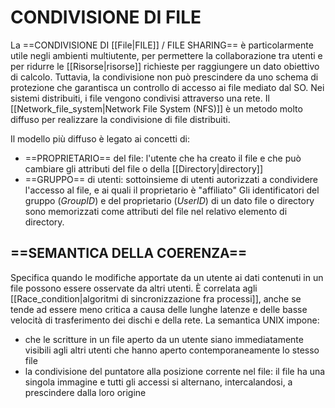 # CONDIVISIONE DI FILE
La ==CONDIVISIONE DI [[File|FILE]] / FILE SHARING== è particolarmente utile negli ambienti multiutente, per permettere la collaborazione tra utenti e per ridurre le [[Risorse|risorse]] richieste per raggiungere un dato obiettivo di calcolo. Tuttavia, la condivisione non può prescindere da uno schema di protezione che garantisca un controllo di accesso ai file mediato dal SO.
Nei sistemi distribuiti, i file vengono condivisi attraverso una rete. Il [[Network_file_system|Network File System (NFS)]] è un metodo molto diffuso per realizzare la condivisione di file distribuiti.

Il modello più diffuso è legato ai concetti di:
- ==PROPRIETARIO== del file: l'utente che ha creato il file e che può cambiare gli attributi del file o della [[Directory|directory]]
- ==GRUPPO== di utenti: sottoinsieme di utenti autorizzati a condividere l'accesso al file, e ai quali il proprietario è "affiliato"
Gli identificatori del gruppo (_GroupID_) e del proprietario (_UserID_) di un dato file o directory sono memorizzati come attributi del file nel relativo elemento di directory.

## ==SEMANTICA DELLA COERENZA==
Specifica quando le modifiche apportate da un utente ai dati contenuti in un file possono essere osservate da altri utenti. È correlata agli [[Race_condition|algoritmi di sincronizzazione fra processi]], anche se tende ad essere meno critica a causa delle lunghe latenze e delle basse velocità di trasferimento dei dischi e della rete.
La semantica UNIX impone:
- che le scritture in un file aperto da un utente siano immediatamente visibili agli altri utenti che hanno aperto contemporaneamente lo stesso file
- la condivisione del puntatore alla posizione corrente nel file: il file ha una singola immagine e tutti gli accessi si alternano, intercalandosi, a prescindere dalla loro origine